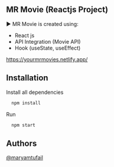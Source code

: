 ## MR Movie (Reactjs Project)

▶️ MR Movie is created using:
 - React js
 - API Integration (Movie API) 
 - Hook (useState, useEffect)
 
https://yourmrmovies.netlify.app/

## Installation

Install all dependencies

```bash
  npm install
```
Run 

```bash
  npm start
```

## Authors

[@maryamtufail](https://www.github.com/maryamtufail)

